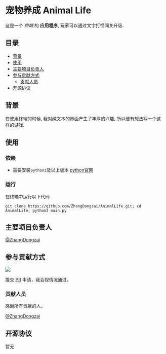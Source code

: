 # 宠物养成 Animal Life

这是一个 *终端* 的 **应用程序**, 玩家可以通过文字打怪闯关升级.

## 目录

- [背景](#背景)
- [使用](#使用)
- [主要项目负责人](#主要项目负责人)
- [参与贡献方式](#参与贡献方式)
    - [贡献人员](#贡献人员)
- [开源协议](#开源协议)

## 背景

在使用终端的时候, 我对纯文本的界面产生了丰厚的兴趣, 所以便有想法写一个这样的游戏.

## 使用

### 依赖
- 需要安装`python3`及以上版本 [python官网](python.org)

### 运行
在终端中运行以下代码

    git clone https://github.com/ZhangDongzai/AnimalLife.git; cd AnimalLife; python3 main.py


## 主要项目负责人

[@ZhangDongzai](https://github.com/ZhangDongzai)

## 参与贡献方式

[![](https://img.shields.io/badge/%E7%94%B3%E8%AF%B7-Pull%20Request-orange)](https://gitee.com/ITcyx/ChineseREADME/pulls)

提交 [PR](https://github.com/ZhangDongzai/AnimalLife/pulls) 申请，我会视情况通过。

### 贡献人员

感谢所有贡献的人。

[@ZhangDongzai](https://github.com/ZhangDongzai)

## 开源协议

暂无
